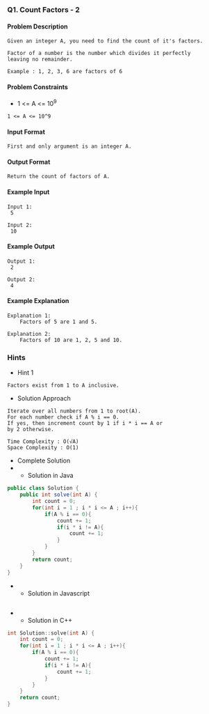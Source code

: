 ### Q1. Count Factors - 2
#### Problem Description
```text
Given an integer A, you need to find the count of it's factors.

Factor of a number is the number which divides it perfectly 
leaving no remainder.

Example : 1, 2, 3, 6 are factors of 6
```
#### Problem Constraints
* <p>1 &lt;= A &lt;= 10<sup>9</sup></p>
```text
1 <= A <= 10^9
```
#### Input Format
```text
First and only argument is an integer A.
```
#### Output Format
```text
Return the count of factors of A.
```
#### Example Input
```text
Input 1:
 5

Input 2:
 10
```
#### Example Output
```text
Output 1:
 2

Output 2:
 4
```
#### Example Explanation
```text
Explanation 1:
    Factors of 5 are 1 and 5.

Explanation 2:
    Factors of 10 are 1, 2, 5 and 10.
```
### Hints
* Hint 1
```text
Factors exist from 1 to A inclusive.
```
* Solution Approach
```text
Iterate over all numbers from 1 to root(A). 
For each number check if A % i == 0.
If yes, then increment count by 1 if i * i == A or 
by 2 otherwise.

Time Complexity : O(√A)
Space Complexity : O(1)
```
* Complete Solution
* * Solution in Java
```java
public class Solution {
    public int solve(int A) {
        int count = 0;
        for(int i = 1 ; i * i <= A ; i++){
            if(A % i == 0){
                count += 1;
                if(i * i != A){
                    count += 1;
                }
            }
        }
        return count;
    }
}
```
* * Solution in Javascript
```javascript

```
* * Solution in C++
```cpp
int Solution::solve(int A) {
    int count = 0;
	for(int i = 1 ; i * i <= A ; i++){
		if(A % i == 0){
			count += 1;
			if(i * i != A){
				count += 1;
			}
		}
	}
	return count;
}
```

